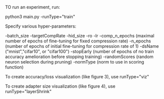 TO run an experiment, run:

python3 main.py -runType="train"

Specify various hyper-parameters:

-batch_size
-targetCompRate
-hid_size
-ro
-lr
-comp_n_epochs (maximal number of epochs of fine-tuning for fixed compression rate)
-n_epochs (number of epochs of initial fine-tuning for compression rate of 1)
-dsName ("mnist","cifar10", or "cifar100")
-stopEarly (number of epochs of no train accuracy amelioration before stopping training)
-randomScores (random neuron selection during pruning)
-normType (norm to use in scoring function)

To create accuracy/loss visualization (like figure 3), use runType="viz"

To create adapter size visualization (like figure 4), use runType="layerShrink"
